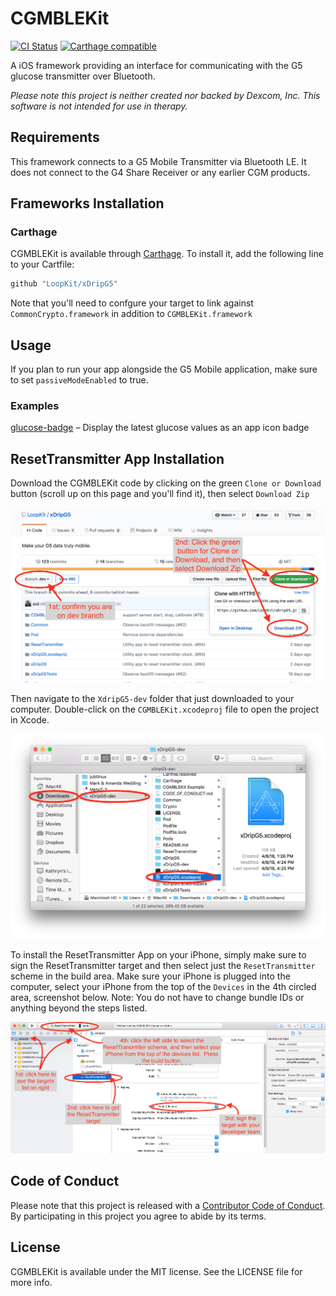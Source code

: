 # CGMBLEKit

[![CI Status](http://img.shields.io/travis/LoopKit/xDripG5.svg?style=flat)](https://travis-ci.org/LoopKit/xDripG5)
[![Carthage compatible](https://img.shields.io/badge/Carthage-compatible-4BC51D.svg?style=flat)](https://github.com/Carthage/Carthage)

A iOS framework providing an interface for communicating with the G5 glucose transmitter over Bluetooth.

*Please note this project is neither created nor backed by Dexcom, Inc. This software is not intended for use in therapy.*

## Requirements

This framework connects to a G5 Mobile Transmitter via Bluetooth LE. It does not connect to the G4 Share Receiver or any earlier CGM products.

## Frameworks Installation

### Carthage

CGMBLEKit is available through [Carthage](https://github.com/Carthage/Carthage). To install it, add the following line to your Cartfile:

```ruby
github "LoopKit/xDripG5"
```

Note that you'll need to confgure your target to link against `CommonCrypto.framework` in addition to `CGMBLEKit.framework`

## Usage

If you plan to run your app alongside the G5 Mobile application, make sure to set `passiveModeEnabled` to true.

### Examples

[glucose-badge](https://github.com/dennisgove/glucose-badge) – Display the latest glucose values as an app icon badge

## ResetTransmitter App Installation

Download the CGMBLEKit code by clicking on the green `Clone or Download` button (scroll up on this page and you'll find it), then select `Download Zip`

![ResetTransmitter help](https://github.com/Kdisimone/images/blob/master/resetTransmitter-first.png)

Then navigate to the `XdripG5-dev` folder that just downloaded to your computer.  Double-click on the `CGMBLEKit.xcodeproj` file to open the project in Xcode.

![ResetTransmitter help](https://github.com/Kdisimone/images/blob/master/resetTransmitter-download.png)

To install the ResetTransmitter App on your iPhone, simply make sure to sign the ResetTransmitter target and then select just the `ResetTransmitter` scheme in the build area.  Make sure your iPhone is plugged into the computer, select your iPhone from the top of the `Devices` in the 4th circled area, screenshot below.  Note: You do not have to change bundle IDs or anything beyond the steps listed.

![ResetTransmitter help](https://github.com/Kdisimone/images/blob/master/resetTransmitter.png)


## Code of Conduct

Please note that this project is released with a [Contributor Code of Conduct](https://github.com/LoopKit/LoopKit/blob/master/CODE_OF_CONDUCT.md). By participating in this project you agree to abide by its terms.

## License

CGMBLEKit is available under the MIT license. See the LICENSE file for more info.
